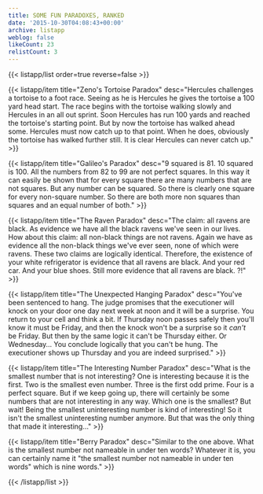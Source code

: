 ```yaml
---
title: SOME FUN PARADOXES, RANKED
date: '2015-10-30T04:08:43+00:00'
archive: listapp
weblog: false
likeCount: 23
relistCount: 3
---
```



{{< listapp/list order=true reverse=false >}}

   {{< listapp/item title="Zeno's Tortoise Paradox"
      desc="Hercules challenges a tortoise to a foot race. Seeing as he is Hercules he gives the tortoise a 100 yard head start. The race begins with the tortoise walking slowly and Hercules in an all out sprint. Soon Hercules has run 100 yards and reached the tortoise's starting point. But by now the tortoise has walked ahead some. Hercules must now catch up to that point. When he does, obviously the tortoise has walked further still. It is clear Hercules can never catch up." >}}

   {{< listapp/item title="Galileo's Paradox"
      desc="9 squared is 81. 10 squared is 100. All the numbers from 82 to 99 are not perfect squares. In this way it can easily be shown that for every square there are many numbers that are not squares. But any number can be squared. So there is clearly one square for every non-square number. So there are both more non squares than squares and an equal number of both." >}}

   {{< listapp/item title="The Raven Paradox"
      desc="The claim: all ravens are black. As evidence we have all the black ravens we've seen in our lives. How about this claim: all non-black things are not ravens. Again we have as evidence all the non-black things we've ever seen, none of which were ravens. These two claims are logically identical. Therefore, the existence of your white refrigerator is evidence that all ravens are black. And your red car. And your blue shoes. Still more evidence that all ravens are black. ?!" >}}

   {{< listapp/item title="The Unexpected Hanging Paradox"
      desc="You've been sentenced to hang. The judge promises that the executioner will knock on your door one day next week at noon and it will be a surprise. You return to your cell and think a bit. If Thursday noon passes safely then you'll know it must be Friday, and then the knock won't be a surprise so it *can't* be Friday. But then by the same logic it can't be Thursday either. Or Wednesday… You conclude logically that you can't be hung. The executioner shows up Thursday and you are indeed surprised." >}}

   {{< listapp/item title="The Interesting Number Paradox"
      desc="What is the smallest number that is not interesting? One is interesting because it is the first. Two is the smallest even number. Three is the first odd prime. Four is a perfect square. But if we keep going up, there will certainly be some numbers that are not interesting in any way. Which one is the smallest? But wait! Being the smallest uninteresting number is kind of interesting! So it isn't the smallest uninteresting number anymore. But that was the only thing that made it interesting…" >}}

   {{< listapp/item title="Berry Paradox"
      desc="Similar to the one above. What is the smallest number not nameable in under ten words? Whatever it is, you can certainly name it \"the smallest number not nameable in under ten words\" which is nine words." >}}

{{< /listapp/list >}}
